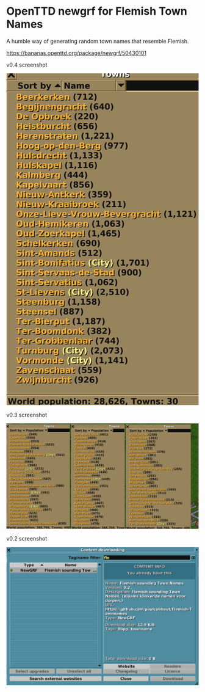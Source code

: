 # OpenTTD newgrf for Flemish Town Names

A humble way of generating random town names that resemble Flemish.

https://bananas.openttd.org/package/newgrf/50430101


v0.4 screenshot

![example screenshot](images/flemish_town_names2.png)

v0.3 screenshot

![example screenshot](images/flemish_town_names1.png)

v0.2 screenshot

![newgrf screenshot](images/newgrf_in_openttd.png)
